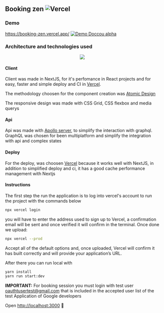 ## Booking zen ![Vercel](http://therealsujitk-vercel-badge.vercel.app/?app=therealsujitk-vercel-badge)

### Demo 
https://booking-zen.vercel.app/
 [![Demo Doccou alpha](https://i.imgur.com/VMfiF5Q.gif)](https://i.imgur.com/VMfiF5Q.mp4)
 

### Architecture and technologies used 

<p align="center">
  <img src="https://i.imgur.com/L9qvoev.png"/>
</p>

#### Client 
Client was made in NextJS, for it's perfomance in React projects and for easy, faster and simple deploy and CI in [Vercel](https://vercel.com/).

The methodology choosen for the component creation was [Atomic Design](https://atomicdesign.bradfrost.com/chapter-2/)

The responsive design was made with CSS Grid, CSS flexbox and media querys

#### Api

Api was made with [Apollo server](https://www.apollographql.com/docs/), to simplify the interaction with graphql. GraphQL was chosen for been multiplatform and simplify the integration with api and complex states

#### Deploy
For the deploy, was choosen [Vercel](https://vercel.com) because it works well with NextJS, in addition to simplified deploy and ci, it has a good cache performance management with Nextjs


#### Instructions
The first step the run the application is to log into vercel's account to run the project with the commands below
```bash
npx vercel login
```
you will have to enter the address used to sign up to Vercel, a confirmation email will be sent and once verified it will confirm in the terminal. Once done we upload:
```bash
npx vercel --prod
```
Accept all of the default options and, once uploaded, Vercel will confirm it has built correctly and will provide your application’s URL. 


After there you can run local with 
```bash
yarn install
yarn run start:dev
```

**IMPORTANT:** For booking session you must login with test user oauthtusertest@gmail.com
that is included in the accepted user list of the test Application of Google developers 

Open [http://localhost:3000](http://localhost:3000)  🎉
